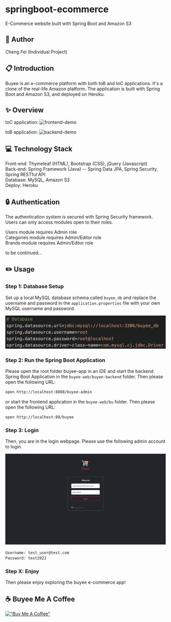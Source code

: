 # springboot-ecommerce

E-Commerce website built with Spring Boot and Amazon S3

## 🤗 Author

Cheng Fei (Individual Project)

## 📋 Introduction

Buyee is an e-commerce platform with both toB and toC applications. It's a clone of the real-life Amazon platform. The application is built with Spring Boot and Amazon S3, and deployed on Heroku.

## ✨ Overview

toC application:
![frontend-demo](docs/frontend-demo.gif)

toB application:
![backend-demo](docs/backend-demo.gif)

## 💻 Technology Stack

Front-end: Thymeleaf (HTML), Bootstrap (CSS), jQuery (Javascript) </br>
Back-end: Spring Framework (Java) -- Spring Data JPA, Spring Security, Spring RESTful API </br>
Database: MySQL, Amazon S3 </br>
Deploy: Heroku

## 🔒 Authentication

The authentication system is secured with Spring Security framework. Users can only access modules open to their roles.

Users module requires Admin role <br />
Categories module requires Admin/Editor role <br />
Brands module requires Admin/Editor role

to be continued...

## ✏️ Usage

### Step 1: Database Setup

Set up a local MySQL database schema called `buyee_db` and replace the username and password in the `application.properties` file with your own MySQL username and password.

![database-setup](docs/database-setup.png)

### Step 2: Run the Spring Boot Application

Please open the root folder buyee-app in an IDE and start the backend Spring Boot Application in the `buyee-web/buyee-backend` folder. Then please open the following URL:

```bash
open http://localhost:8080/buyee-admin
```

or start the frontend application in the `buyee-web/bu` folder. Then please open the following URL:

```bash
open http://localhost:80/buyee
```

### Step 3: Login

Then, you are in the login webpage. Please use the following admin account to login.

![login-page](docs/login-page.png)

```bash
Username: test_user@test.com
Password: test2022
```

### Step X: Enjoy

Then please enjoy exploring the buyee e-commerce app!

## ☕ Buyee Me A Coffee

[!["Buy Me A Coffee"](https://www.buymeacoffee.com/assets/img/custom_images/orange_img.png)](https://www.buymeacoffee.com/ChengaFEI)
